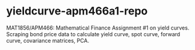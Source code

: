 # yieldcurve-apm466a1-repo
MAT1856/APM466: Mathematical Finance Assignment #1 on yield curves. Scraping bond price data to calculate yield curve, spot curve, forward curve, covariance matrices, PCA.
